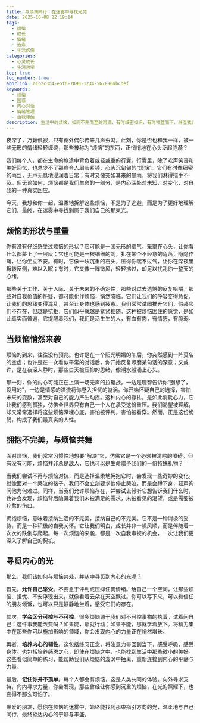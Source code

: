 ```yaml
---
title: 与烦恼同行：在迷雾中寻找光亮
date: 2025-10-08 22:19:14
tags:
  - 烦恼
  - 成长
  - 情绪
  - 治愈
  - 生活感悟
categories:
  - 心灵成长
  - 生活哲学
toc: true
toc_number: true
abbrlink: a1b2c3d4-e5f6-7890-1234-567890abcdef
keywords:
  - 烦恼
  - 困惑
  - 内心对话
  - 情绪管理
  - 自我接纳
description: 生活中的烦恼，如同不期而至的雨滴，有时细密如织，有时倾盆而下，淋湿我们的心。它们是成长的印记，是内心深处对未知的回应。这篇文章，将带你走进烦恼的深处，不是为了沉溺，而是为了理解、接纳，并最终在迷雾中寻找到属于自己的那束光。让我们一起，温柔地与烦恼对话，发现它们背后隐藏的智慧与力量。
---
```


夜深了，万籁俱寂，只有窗外偶尔传来几声虫鸣。此刻，你是否也和我一样，被一些无形的情绪轻轻缠绕，那些被称为“烦恼”的东西，正悄悄地在心头泛起涟漪？

我们每个人，都在生命的旅途中背负着或轻或重的行囊。行囊里，除了欢声笑语和美好回忆，也总少不了那些令人眉头紧锁、心头沉甸甸的“烦恼”。它们有时像细密的雨丝，无声无息地浸润着日常；有时又像突如其来的暴雨，将我们淋得措手不及。但无论如何，烦恼都是我们生命的一部分，是内心深处对未知、对变化、对自我的一种真实回应。

今天，我想和你一起，温柔地拆解这些烦恼，不是为了逃避，而是为了更好地理解它们，最终，在迷雾中寻找到属于我们自己的那束光。

## 烦恼的形状与重量

你有没有仔细感受过烦恼的形状？它可能是一团无形的雾气，笼罩在心头，让你看什么都蒙上了一层灰；它也可能是一根细细的刺，扎在某个不经意的角落，隐隐作痛，让你坐立不安。有时，它像一块沉重的石头，压得你喘不过气，让你在深夜里辗转反侧，难以入眠；有时，它又像一阵微风，轻轻拂过，却足以扰乱你一整天的心绪。

那些关于工作、关于人际、关于未来的不确定性，那些对过去遗憾的反复咀嚼，那些对自我价值的怀疑，都可能化作烦恼，悄然降临。它们让我们的呼吸变得急促，让我们的思绪变得混乱，甚至让身体也感到疲惫。我们常常试图推开它们，假装它们不存在，但越是抗拒，它们似乎就越是紧紧相随。这种被烦恼困住的感觉，是如此真实而普遍，它提醒着我们，我们是活生生的人，有血有肉，有情感，有脆弱。

## 当烦恼悄然来袭

烦恼的到来，往往没有预兆。也许是在一个阳光明媚的午后，你突然感到一阵莫名的空虚；也许是在一次看似平常的对话后，你开始反复琢磨某句话的深意；又或许，是在夜深人静时，那些白天被压抑的思绪，像潮水般涌上心头。

那一刻，你的内心可能正在上演一场无声的拉锯战。一边是理智告诉你“别想了，没用的”，一边是情感的洪流将你卷入担忧的漩涡。你开始怀疑自己的选择，害怕未来的变数，甚至对自己的能力产生动摇。这种内心的挣扎，是如此消耗心力，它让我们感到孤独，仿佛全世界只有自己一个人在承受这份重压。我们渴望被理解，却又常常选择将这些烦恼深埋心底，害怕被评判，害怕被看穿。然而，正是这份脆弱，构成了我们最真实的人性。

## 拥抱不完美，与烦恼共舞

面对烦恼，我们常常习惯性地想要“解决”它，仿佛它是一个必须被清除的障碍。但有没有可能，烦恼并非总是敌人，它也可以是生命赠予我们的一份特殊礼物？

当我们尝试不再与烦恼对抗，而是选择温柔地拥抱它时，会发现一些奇妙的变化。就像面对一个哭泣的孩子，我们不会立刻要求他停止哭泣，而是会蹲下身，轻声询问他为何难过。同样，当我们允许烦恼存在，并尝试去倾听它想告诉我们什么时，也许会发现，烦恼背后隐藏着我们未被满足的需求，未被看见的渴望，或是需要被疗愈的伤口。

拥抱烦恼，意味着接纳生活的不完美，接纳自己的不完美。它不是一种消极的妥协，而是一种积极的自我关怀。它让我们明白，成长并非一帆风顺，而是伴随着一次次的跌倒与爬起。每一次烦恼的来袭，都是一次自我审视的机会，一次让我们更深入了解自己的契机。

## 寻觅内心的光

那么，我们该如何与烦恼共处，并从中寻觅到内心的光呢？

首先，**允许自己感受**。不要急于评判或压抑任何情绪。给自己一个空间，让那些烦恼、担忧、不安浮现出来，就像看着云朵在天空飘过。你可以写下来，可以和信任的朋友倾诉，也可以只是静静地坐着，感受它们的存在。

其次，**学会区分可控与不可控**。很多烦恼源于我们对不可控事物的执着。试着问自己：这件事我能改变吗？如果能，那就行动；如果不能，那就学着放下。将精力集中在那些你可以施加影响的领域，你会发现内心的力量正在悄然增长。

再者，**培养内心的韧性**。这包括练习正念，将注意力带回到当下，感受呼吸，感受身体。也包括培养感恩之心，即使在烦恼之中，也能找到生活中那些微小的美好。这些看似简单的练习，能帮助我们从烦恼的漩涡中抽离，重新连接到内心的平静与力量。

最后，**记住你并不孤单**。每个人都会有烦恼，这是人类共同的体验。向外寻求支持，向内寻求力量，你会发现，那些曾经让你感到沉重的烦恼，在光的照耀下，也变得不那么可怕了。

亲爱的朋友，愿你在烦恼的迷雾中，始终能找到那束指引方向的光，温柔地与自己同行，最终抵达内心的宁静与丰盛。